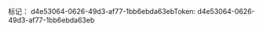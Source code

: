 <span data-ttu-id="f8d26-101">标记： d4e53064-0626-49d3-af77-1bb6ebda63eb</span><span class="sxs-lookup"><span data-stu-id="f8d26-101">Token: d4e53064-0626-49d3-af77-1bb6ebda63eb</span></span>